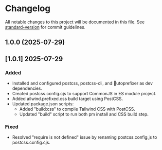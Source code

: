 # Changelog

All notable changes to this project will be documented in this file. See [standard-version](https://github.com/conventional-changelog/standard-version) for commit guidelines.

## 1.0.0 (2025-07-29)

## [1.0.1]  2025-07-29

### Added
- Installed and configured postcss, postcss-cli, and utoprefixer as dev dependencies.
- Created postcss.config.cjs to support CommonJS in ES module project.
- Added 	ailwind.prefixed.css build target using PostCSS.
- Updated package.json scripts:
  - Added "build:css" to compile Tailwind CSS with PostCSS.
  - Updated "build" script to run both 
pm install and CSS build step.

### Fixed
- Resolved "require is not defined" issue by renaming postcss.config.js to postcss.config.cjs.
